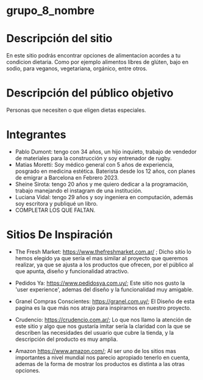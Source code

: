# grupo_8_nombre

# Descripción del sitio
En este sitio podrás encontrar opciones de alimentacion acordes a tu condicion dietaria. Como por ejemplo alimentos libres de glúten, bajo en sodio, para veganos, vegetariana, orgánico, entre otros.

# Descripción del público objetivo
Personas que necesiten o que eligen dietas especiales.

# Integrantes
- Pablo Dumont: tengo con 34 años, un hijo inquieto, trabajo de vendedor de materiales para la construcción y soy entrenador de rugby.
- Matias Moretti: Soy médico general con 5 años de experiencia, posgrado en medicina estética. Baterista desde los 12 años, con planes de emigrar a Barcelona en Febrero 2023.
- Sheine Sirota: tengo 20 años y me quiero dedicar a la programación, trabajo manejando el instagram de una institución.
- Luciana Vidal: tengo 29 años y soy ingeniera en computación, además soy escritora y publiqué un libro.
- COMPLETAR LOS QUE FALTAN.

# Sitios De Inspiración 
- The Fresh Market:  https://www.thefreshmarket.com.ar/ ; 
Dicho sitio lo hemos elegido ya que sería el mas similar al proyecto que queremos realizar, ya que se ajusta a los productos que ofrecen, por el público al que apunta, diseño y funcionalidad atractivo. 

- Pedidos Ya: https://www.pedidosya.com.uy/;
Este sitio nos gusto la 'user experience', ademas del diseño y la funcionalidad muy amigable. 

- Granel Compras Conscientes: https://granel.com.uy/; 
El Diseño de esta pagina es la que más nos atrajo para inspirarnos en nuestro proyecto. 

- Crudencio: https://crudencio.com.ar/;
Lo que nos llamo la atención de este sitio y algo que nos gustaría imitar sería la claridad con la que se describen las necesidades del usuario que cubre la tienda, y la descripción del producto es muy amplia. 

- Amazon https://www.amazon.com/;
Al ser uno de los sitios mas importantes a nivel mundial nos parecio apropiado tenerlo en cuenta, ademas de la forma de mostrar los productos es distinta a las otras opciones. 

